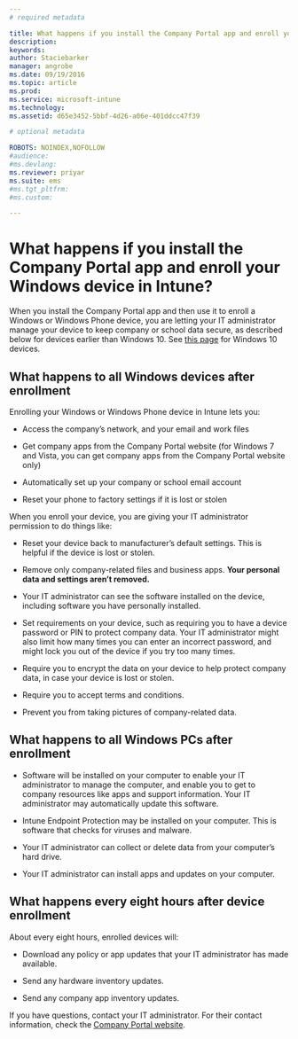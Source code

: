 ```yaml
---
# required metadata

title: What happens if you install the Company Portal app and enroll your Windows device in Intune? | Microsoft Intune
description:
keywords:
author: Staciebarker
manager: angrobe
ms.date: 09/19/2016
ms.topic: article
ms.prod:
ms.service: microsoft-intune
ms.technology:
ms.assetid: d65e3452-5bbf-4d26-a06e-401ddcc47f39

# optional metadata

ROBOTS: NOINDEX,NOFOLLOW
#audience:
#ms.devlang:
ms.reviewer: priyar
ms.suite: ems
#ms.tgt_pltfrm:
#ms.custom:

---
```



# What happens if you install the Company Portal app and enroll your Windows device in Intune?

When you install the Company Portal app and then use it to enroll a Windows or Windows Phone device, you are letting your IT administrator manage your device to keep company or school data secure, as described below for devices earlier than Windows 10. See [this page](what-happens-if-you-install-the-company-portal-app-and-enroll-your-device-in-intune-windows10.md) for Windows 10 devices.

## What happens to all Windows devices after enrollment
Enrolling your Windows or Windows Phone device in Intune lets you:

-   Access the company’s network, and your email and work files

-   Get company apps from the Company Portal website (for Windows 7 and Vista, you can get company apps from the Company Portal website only)

-   Automatically set up your company or school email account

-   Reset your phone to factory settings if it is lost or stolen

When you enroll your device, you are giving your IT administrator permission to do things like:

-   Reset your device back to manufacturer’s default settings. This is helpful if the device is lost or stolen.

-   Remove only company-related files and business apps. **Your personal data and settings aren’t removed.**

-   Your IT administrator can see the software installed on the device, including software you have personally installed.

-   Set requirements on your device, such as requiring you to have a device password or PIN to protect company data. Your IT administrator might also limit how many times you can enter an incorrect password, and might lock you out of the device if you try too many times.

-   Require you to encrypt the data on your device to help protect company data, in case your device is lost or stolen. 

-   Require you to accept terms and conditions.

-   Prevent you from taking pictures of company-related data.

## What happens to all Windows PCs after enrollment

-  Software will be installed on your computer to enable your IT administrator to manage the computer, and enable you to get to company resources like apps and support information. Your IT administrator may automatically update this software.

-  Intune Endpoint Protection may be installed on your computer. This is software that checks for viruses and malware.

-  Your IT administrator can collect or delete data from your computer’s hard drive.

-  Your IT administrator can install apps and updates on your computer.

## What happens every eight hours after device enrollment
About every eight hours, enrolled devices will:

-   Download any policy or app updates that your IT administrator has made available.

-   Send any hardware inventory updates.

-   Send any company app inventory updates.

If you have questions, contact your IT administrator. For their contact information, check the [Company Portal website](http://portal.manage.microsoft.com).

